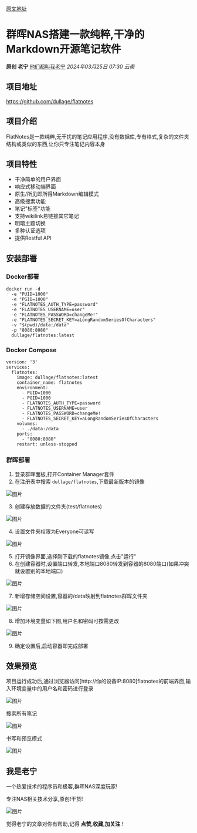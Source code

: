 [原文地址](https://mp.weixin.qq.com/s/zYJU70P3jNvlVIXANnMALA)


# 群晖NAS搭建一款纯粹,干净的Markdown开源笔记软件

**原创** **老宁** [他们都叫我老宁](javascript:void(0);) *2024年03月25日 07:30* *云南*

## 项目地址

https://github.com/dullage/flatnotes

## 项目介绍

FlatNotes是一款纯粹,无干扰的笔记应用程序,没有数据库,专有格式,复杂的文件夹结构或类似的东西,让你只专注笔记内容本身

## 项目特性

* 干净简单的用户界面
* 响应式移动端界面
* 原生/所见即所得Markdown编辑模式
* 高级搜索功能
* 笔记"标签"功能
* 支持wikilink易链接其它笔记
* 明暗主题切换
* 多种认证选项
* 提供Restful API

## 安装部署

### Docker部署

```
docker run -d 
  -e "PUID=1000" 
  -e "PGID=1000" 
  -e "FLATNOTES_AUTH_TYPE=password" 
  -e "FLATNOTES_USERNAME=user" 
  -e "FLATNOTES_PASSWORD=changeMe!" 
  -e "FLATNOTES_SECRET_KEY=aLongRandomSeriesOfCharacters" 
  -v "$(pwd)/data:/data" 
  -p "8080:8080" 
  dullage/flatnotes:latest
```

### Docker Compose

```
version: '3'
services:
  flatnotes:
    image: dullage/flatnotes:latest
    container_name: flatnotes
    environment:
      - PUID=1000
      - PGID=1000
      - FLATNOTES_AUTH_TYPE=password
      - FLATNOTES_USERNAME=user
      - FLATNOTES_PASSWORD=changeMe!
      - FLATNOTES_SECRET_KEY=aLongRandomSeriesOfCharacters
    volumes:
      - ./data:/data
    ports:
      - "8080:8080"
    restart: unless-stopped
```

### 群晖部署

1. 登录群晖面板,打开Container Manager套件
2. 在注册表中搜索 `dullage/flatnotes`,下载最新版本的镜像

![图片](attachments/640%5B3%5D.webp)

3. 创建存放数据的文件夹(test/flatnotes)

![图片](attachments/640%5B4%5D.webp)

4. 设置文件夹权限为Everyone可读写

![图片](attachments/640%5B5%5D.webp)

5. 打开镜像界面,选择刚下载的flatnotes镜像,点击"运行"
6. 在创建容器时,设置端口转发,本地端口8080转发到容器的8080端口(如果冲突就设置别的本地端口)

![图片](attachments/640%5B6%5D.webp)

7. 新增存储空间设置,容器的/data映射到flatnotes群晖文件夹

![图片](attachments/640%5B7%5D.webp)

8. 增加环境变量如下图,用户名和密码可按需更改

![图片](attachments/640%5B8%5D.webp)

9. 确定设置后,启动容器即完成部署

## 效果预览

项目运行成功后,通过浏览器访问[http://你的设备IP:8080]flatnotes的前端界面,输入环境变量中的用户名和密码进行登录

![图片](attachments/640%5B9%5D.webp)

搜索所有笔记

![图片](attachments/640%5B10%5D.webp)

书写和预览模式

![图片](attachments/640%5B11%5D.webp)

## 我是老宁

一个热爱技术的程序员和极客,群晖NAS深度玩家!

专注NAS相关技术分享,原创!干货!

![图片](attachments/640%5B12%5D.webp)

觉得老宁的文章对你有帮助,记得 **点赞,收藏,加关注** !
